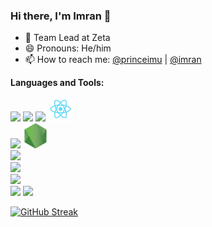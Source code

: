 ### Hi there, I'm Imran 👋

- 👷 Team Lead at Zeta
- 😄 Pronouns: He/him
- 📫 How to reach me: [@princeimu](https://twitter.com/princeimu) | [@imran](mailto:hello@imraan.in)

**Languages and Tools:**  

<code><img src='https://raw.githubusercontent.com/sammwyy/sammwyy/master/skills/html.png' height='40px'></code>
<code><img src='https://raw.githubusercontent.com/sammwyy/sammwyy/master/skills/css.png' height='40px'></code>
<code><img src='https://raw.githubusercontent.com/sammwyy/sammwyy/master/skills/javascript.jpg' height='40px'></code>
<code><img height="40" src="https://raw.githubusercontent.com/github/explore/80688e429a7d4ef2fca1e82350fe8e3517d3494d/topics/react/react.png"></code>
<code> <img src='https://raw.githubusercontent.com/sammwyy/sammwyy/master/skills/php.png' height='40px'></code>
<code><img height="40" src="https://raw.githubusercontent.com/github/explore/80688e429a7d4ef2fca1e82350fe8e3517d3494d/topics/nodejs/nodejs.png"></code>
<code> <img src='https://raw.githubusercontent.com/sammwyy/sammwyy/master/skills/mongo.png' height='40px'></code>
<code> <img src='https://raw.githubusercontent.com/sammwyy/sammwyy/master/skills/mariadb.png' height='40px'></code>
<code> <img src='https://raw.githubusercontent.com/sammwyy/sammwyy/master/skills/mysql.png' height='40px'></code>
<code> <img src='https://raw.githubusercontent.com/sammwyy/sammwyy/master/skills/nextjs.png' height='40px'></code>
<code><img src='https://raw.githubusercontent.com/sammwyy/sammwyy/master/skills/apache.png' height='40px'/></code>
<!-- <code><img height="40" src="https://avatars1.githubusercontent.com/u/42048915?s=200&v=4"></code> -->


[![GitHub Streak](https://github-readme-streak-stats.herokuapp.com?user=ranababu1&theme=shades-of-purple)](https://git.io/streak-stats)

